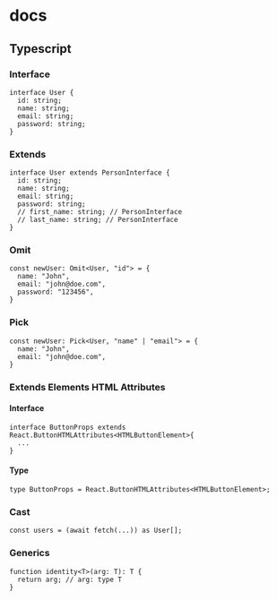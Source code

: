 # docs

## Typescript


### Interface
```node
interface User {
  id: string;
  name: string;
  email: string;
  password: string;
}
```

### Extends
```node
interface User extends PersonInterface {
  id: string;
  name: string;
  email: string;
  password: string;
  // first_name: string; // PersonInterface
  // last_name: string; // PersonInterface
}
```


### Omit
```node
const newUser: Omit<User, "id"> = {
  name: "John",
  email: "john@doe.com",
  password: "123456",
}
```
### Pick
```node
const newUser: Pick<User, "name" | "email"> = {
  name: "John",
  email: "john@doe.com",
}
```






### Extends Elements HTML Attributes
#### Interface
```node
interface ButtonProps extends React.ButtonHTMLAttributes<HTMLButtonElement>{
  ...
}
```
#### Type
```node
type ButtonProps = React.ButtonHTMLAttributes<HTMLButtonElement>;
```





### Cast
```node
const users = (await fetch(...)) as User[];
```


### Generics
```node
function identity<T>(arg: T): T {
  return arg; // arg: type T
}
```



